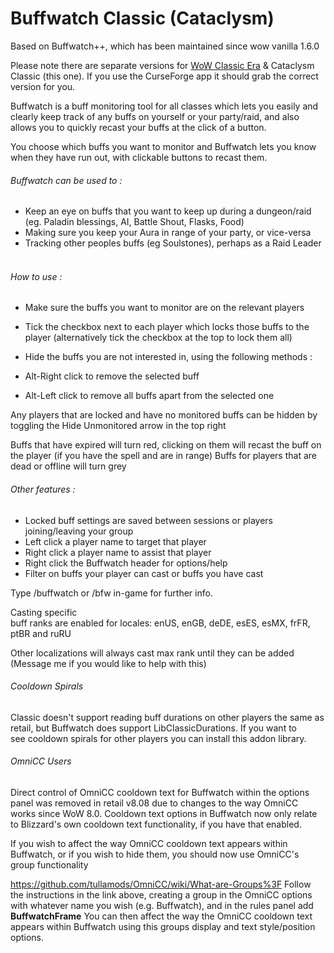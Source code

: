 # Buffwatch Classic (Cataclysm)

Based on Buffwatch++, which has been maintained since wow vanilla 1.6.0

Please note there are separate versions for [WoW Classic Era](https://github.com/Pupp3h/Buffwatch-ClassicEra) & Cataclysm Classic (this one). If you use the CurseForge app it should grab the correct version for you.

Buffwatch is a buff monitoring tool for all classes which lets you easily and clearly keep track of any buffs on yourself or your party/raid, and also allows you to quickly recast your buffs at the click of a button.

You choose which buffs you want to monitor and Buffwatch lets you know when they have run out, with clickable buttons to recast them. 



###### Buffwatch can be used to :

* Keep an eye on buffs that you want to keep up during a dungeon/raid (eg. Paladin blessings, AI, Battle Shout, Flasks, Food)
* Making sure you keep your Aura in range of your party, or vice-versa
* Tracking other peoples buffs (eg Soulstones), perhaps as a Raid Leader
 

###### How to use :

* Make sure the buffs you want to monitor are on the relevant players
* Tick the checkbox next to each player which locks those buffs to the player (alternatively tick the checkbox at the top to lock them all)
* Hide the buffs you are not interested in, using the following methods :

* Alt-Right click to remove the selected buff
* Alt-Left click to remove all buffs apart from the selected one

Any players that are locked and have no monitored buffs can be hidden by toggling the Hide Unmonitored arrow in the top right

Buffs that have expired will turn red, clicking on them will recast the buff on the player (if you have the spell and are in range)
Buffs for players that are dead or offline will turn grey

###### Other features :

* Locked buff settings are saved between sessions or players joining/leaving your group
* Left click a player name to target that player
* Right click a player name to assist that player
* Right click the Buffwatch header for options/help
* Filter on buffs your player can cast or buffs you have cast

Type /buffwatch or /bfw in-game for further info.


Casting specific buff ranks are enabled for locales: enUS, enGB, deDE, esES, esMX, frFR, ptBR and ruRU

Other localizations will always cast max rank until they can be added (Message me if you would like to help with this)

###### Cooldown Spirals
Classic doesn't support reading buff durations on other players the same as retail, but Buffwatch does support LibClassicDurations. If you want to see cooldown spirals for other players you can install this addon library.


###### OmniCC Users
Direct control of OmniCC cooldown text for Buffwatch within the options panel was removed in retail v8.08 due to changes to the way OmniCC works since WoW 8.0. Cooldown text options in Buffwatch now only relate to Blizzard's own cooldown text functionality, if you have that enabled.

If you wish to affect the way OmniCC cooldown text appears within Buffwatch, or if you wish to hide them, you should now use OmniCC's group functionality

https://github.com/tullamods/OmniCC/wiki/What-are-Groups%3F
Follow the instructions in the link above, creating a group in the OmniCC options with whatever name you wish (e.g. Buffwatch), and in the rules panel add **BuffwatchFrame**
You can then affect the way the OmniCC cooldown text appears within Buffwatch using this groups display and text style/position options.

